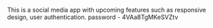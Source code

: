 This is a social media app with upcoming features such as responsive design, user authentication.
password - 4VAa8TgMKeSVZtv 